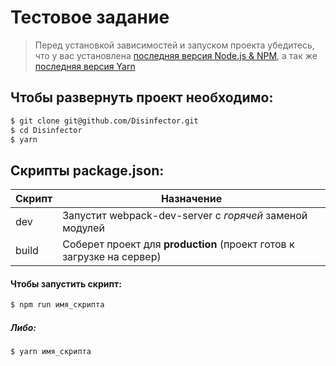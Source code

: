 # Тестовое задание

> Перед установкой зависимостей и запуском проекта убедитесь, что у вас установлена [последняя версия Node.js & NPM](https://nodejs.org/en/download/current/), а так же
> [последняя версия Yarn](https://yarnpkg.com/ru/docs/install)

## Чтобы развернуть проект необходимо:

```sh
$ git clone git@github.com/Disinfector.git
$ cd Disinfector
$ yarn
```

## Скрипты package.json:

| Скрипт | Назначение                                                            |
| ------ | --------------------------------------------------------------------- |
| dev    | Запустит webpack-dev-server с _горячей_ заменой модулей               |
| build  | Соберет проект для **production** (проект готов к загрузке на сервер) |

#### Чтобы запустить скрипт:

```sh
$ npm run имя_скрипта
```

##### Либо:

```sh
$ yarn имя_скрипта
```
